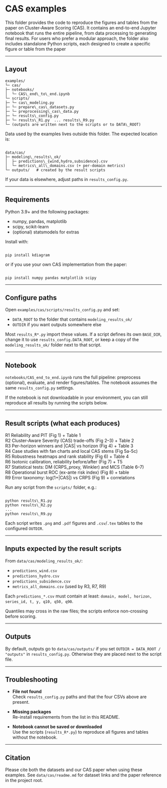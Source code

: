 
# CAS examples

This folder provides the code to reproduce the figures and tables from 
the paper on Cluster-Aware Scoring (CAS). It contains an end-to-end Jupyter 
notebook that runs the entire pipeline, from data processing to generating 
final results. For users who prefer a modular approach, the folder also 
includes standalone Python scripts, each designed to create a specific 
figure or table from the paper


---

## Layout

```
examples/
└─ cas/
├─ notebooks/
│  └─ CAS\_end\_to\_end.ipynb
└─ scripts/
├─ └─ cas\_modeling.py
├─ └─ prepare\_cas\_datasets.py
├─ └─ preprocessing\_cas\_data.py
├─ └─ results\_config.py
├─ └─ results\_R1.py  ... results\_R9.py
└─ (outputs are written next to the scripts or to DATA\_ROOT)

```

Data used by the examples lives outside this folder. The expected
location is:

```

data/cas/
├─ modeling\_results\_ok/
│  ├─ predictions\_{wind,hydro,subsidence}.csv
│  └─ metrics\_all\_domains.csv (+ per-domain metrics)
└─ outputs/   # created by the result scripts

```

If your data is elsewhere, adjust paths in `results_config.py`.

---

## Requirements

Python 3.9+ and the following packages:

- numpy, pandas, matplotlib
- scipy, scikit-learn
- (optional) statsmodels for extras

Install with:

```

pip install kdiagram 

```
or if you use your own CAS implementation from the paper: 

```

pip install numpy pandas matplotlib scipy

```
---

## Configure paths

Open `examples/cas/scripts/results_config.py` and set:

- `DATA_ROOT` to the folder that contains `modeling_results_ok/`
- `OUTDIR` if you want outputs somewhere else

Most `results_R*.py` import these values. If a script defines its
own `BASE_DIR`, change it to use `results_config.DATA_ROOT`, or
keep a copy of the `modeling_results_ok/` folder next to that
script.

---

## Notebook

`notebooks/CAS_end_to_end.ipynb` runs the full pipeline:
preprocess (optional), evaluate, and render figures/tables. The
notebook assumes the same `results_config.py` settings.

If the notebook is not downloadable in your environment, you can
still reproduce all results by running the scripts below.

---

## Result scripts (what each produces)

R1  Reliability and PIT (Fig 1) + Table 1  
R2  Cluster-Aware Severity (CAS) trade-offs (Fig 2–3) + Table 2  
R3  Per-horizon winners and |CAS| vs horizon (Fig 4) + Table 3  
R4  Case studies with fan charts and local CAS stems (Fig 5a-5c)  
R5  Robustness heatmaps and rank stability (Fig 6) + Table 4  
R6  Isotonic calibration, reliability before/after (Fig 7) + T5  
R7  Statistical tests: DM (CRPS_proxy, Winkler) and MCS (Table 6–7)  
R8  Operational burst ROC (ex-ante risk index) (Fig 8) + table  
R9  Error taxonomy: log(1+|CAS|) vs CRPS (Fig 9) + correlations

Run any script from the `scripts/` folder, e.g.:

```

python results\_R1.py
python results\_R2.py
...
python results\_R9.py

```

Each script writes `.png` and `.pdf` figures and `.csv`/`.tex`
tables to the configured `OUTDIR`.

---

## Inputs expected by the result scripts

From `data/cas/modeling_results_ok/`:

- `predictions_wind.csv`
- `predictions_hydro.csv`
- `predictions_subsidence.csv`
- `metrics_all_domains.csv` (used by R3, R7, R9)

Each `predictions_*.csv` must contain at least:
`domain, model, horizon, series_id, t, y, q10, q50, q90`.

Quantiles may cross in the raw files; the scripts enforce
non-crossing before scoring.

---

## Outputs

By default, outputs go to `data/cas/outputs/` if you set
`OUTDIR = DATA_ROOT / "outputs"` in `results_config.py`. Otherwise
they are placed next to the script file.

---

## Troubleshooting

- **File not found**  
  Check `results_config.py` paths and that the four CSVs above are
  present.

- **Missing packages**  
  Re-install requirements from the list in this README.

- **Notebook cannot be saved or downloaded**  
  Use the scripts (`results_R*.py`) to reproduce all figures and
  tables without the notebook.

---

## Citation

Please cite both the datasets and our CAS paper when using these
examples. See `data/cas/readme.md` for dataset links and the
paper reference in the project root.

